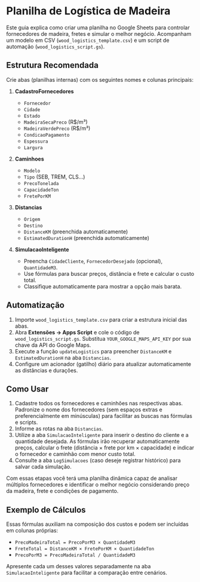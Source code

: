 # Planilha de Logística de Madeira

Este guia explica como criar uma planilha no Google Sheets para controlar fornecedores de madeira, fretes e simular o melhor negócio. Acompanham um modelo em CSV (`wood_logistics_template.csv`) e um script de automação (`wood_logistics_script.gs`).

## Estrutura Recomendada
Crie abas (planilhas internas) com os seguintes nomes e colunas principais:

1. **CadastroFornecedores**
   - `Fornecedor`
   - `Cidade`
   - `Estado`
   - `MadeiraSecaPreco` (R$/m³)
   - `MadeiraVerdePreco` (R$/m³)
   - `CondicaoPagamento`
   - `Espessura`
   - `Largura`

2. **Caminhoes**
   - `Modelo`
   - `Tipo` (SEB, TREM, CLS…)
   - `PrecoTonelada`
   - `CapacidadeTon`
   - `FretePorKM`

3. **Distancias**
   - `Origem`
   - `Destino`
   - `DistanceKM` (preenchida automaticamente)
   - `EstimatedDurationH` (preenchida automaticamente)

4. **SimulacaoInteligente**
   - Preencha `CidadeCliente`, `FornecedorDesejado` (opcional), `QuantidadeM3`.
   - Use fórmulas para buscar preços, distância e frete e calcular o custo total.
   - Classifique automaticamente para mostrar a opção mais barata.

## Automatização
1. Importe `wood_logistics_template.csv` para criar a estrutura inicial das abas.
2. Abra **Extensões → Apps Script** e cole o código de `wood_logistics_script.gs`. Substitua `YOUR_GOOGLE_MAPS_API_KEY` por sua chave da API do Google Maps.
3. Execute a função `updateLogistics` para preencher `DistanceKM` e `EstimatedDurationH` na aba `Distancias`.
4. Configure um acionador (gatilho) diário para atualizar automaticamente as distâncias e durações.

## Como Usar
1. Cadastre todos os fornecedores e caminhões nas respectivas abas. Padronize o nome dos fornecedores (sem espaços extras e preferencialmente em minúsculas) para facilitar as buscas nas fórmulas e scripts.
2. Informe as rotas na aba `Distancias`.
3. Utilize a aba `SimulacaoInteligente` para inserir o destino do cliente e a quantidade desejada. As fórmulas irão recuperar automaticamente preços, calcular o frete (distância × frete por km × capacidade) e indicar o fornecedor e caminhão com menor custo total.
4. Consulte a aba `LogSimulacoes` (caso deseje registrar histórico) para salvar cada simulação.

Com essas etapas você terá uma planilha dinâmica capaz de analisar múltiplos fornecedores e identificar o melhor negócio considerando preço da madeira, frete e condições de pagamento.

## Exemplo de Cálculos
Essas fórmulas auxiliam na composição dos custos e podem ser incluídas em colunas próprias:
- `PrecoMadeiraTotal = PrecoPorM3 × QuantidadeM3`
- `FreteTotal = DistanceKM × FretePorKM × QuantidadeTon`
- `PrecoPorM3 = PrecoMadeiraTotal / QuantidadeM3`

Apresente cada um desses valores separadamente na aba `SimulacaoInteligente` para facilitar a comparação entre cenários.
